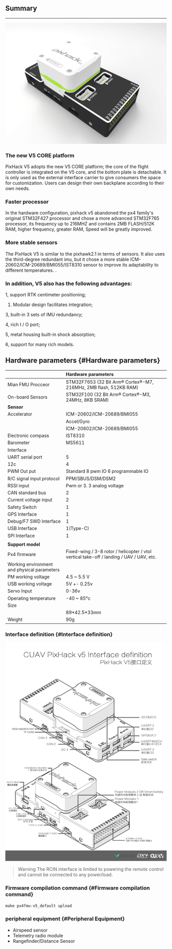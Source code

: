 ## Summary

---

![Pixhack v5](../assets/flight-controller/pixhack-v5/pixhack-v5.jpg)

### The new V5 CORE platform

PixHack V5 adopts the new V5 CORE platform; the core of the flight controller is integrated on the V5 core, and the bottom plate is detachable. It is only used as the external interface carrier to give consumers the space for customization. Users can design their own backplane according to their own needs.

### Faster processor

In the hardware configuration, pixhack v5 abandoned the px4 family's original STM32F427 processor and chose a more advanced STM32F765 processor, its frequency up to 216MHZ and contains 2MB FLASH/512K RAM, higher frequency, greater RAM, Speed will be greatly improved.

### More stable sensors

The PixHack V5 is similar to the pixhawk2.1 in terms of sensors. It also uses the third-degree redundant imu, but it chose a more stable ICM-20602/ICM-20689/BMI055/IST8310 sensor to improve its adaptability to different temperatures. .

### In addition, V5 also has the following advantages:

1, support RTK centimeter positioning;

1. Modular design facilitates integration;

3, built-in 3 sets of IMU redundancy;

4, rich I / O port;

5, metal housing built-in shock absorption;

6, support for many rich models.

## Hardware parameters {#Hardware parameters}

|  | **Hardware parameters** |
| :--- | :--- |
| Mian FMU Procceor | STM32F7653  \(32 Bit Arm® Cortex®-M7, 216MHz, 2MB flash, 512KB RAM\) |
| On-board Sensors | STM32F100 \(32 Bit Arm® Cortex®-M3, 24MHz, 8KB SRAM\) |
| **Sensor** |  |
| Accelerator | ICM-20602/ICM-20689/BMI055 |
|  | Accel/Gyro |
|  | ICM-20602/ICM-20689/BMI055 |
| Electronic compass | IST8310 |
| Barometer | MS5611 |
| Interface |  |
| UART serial port | 5 |
| 12c | 4 |
| PWM Out put | Standard 8 pwm IO 6 programmable IO |
| R/C signal input protocol | PPM/SBUS/DSM/DSM2 |
| RSSI input | Pwm or 3. 3 analog voltage |
| CAN standard bus | 2 |
| Current voltage input | 2 |
| Safety Switch | 1 |
| GPS Interface | 1 |
| Debug/F7 SWD Interface | 1 |
| USB Interface | 1\(Type-C\) |
| SPI Interface | 1 |
|  |  |
| **Support model** |  |
| Px4 firmware | Fixed-wing / 3-8 rotor / helicopter / vtol vertical take-off / landing / UAV / UAV, etc. |
| Working environment and physical parameters |  |
| PM working voltage | 4.5 ~ 5.5 V |
| USB working voltage | 5V +- 0.25v |
| Servo  Input | 0-36v |
| Operating temperature | -40 ~ 85°c |
| Size |  |
|  | 89\*42.5\*33mm |
| Weight | 90g |

### Interface definition {#Interface definition}

![Pixhack v5](../assets/flight-controller/pixhack-v5/pixhack-v5-connectors.jpg)

> Warning The RCIN interface is limited to powering the remote control and cannot be connected to any power/load.

### Firmware compilation command {#Firmware compilation command}

`make px4fmu-v5_default upload`

### peripheral equipment {#Peripheral Equipment}

* Airspeed sensor
* Telemetry radio module
* Rangefinder/Distance Sensor



